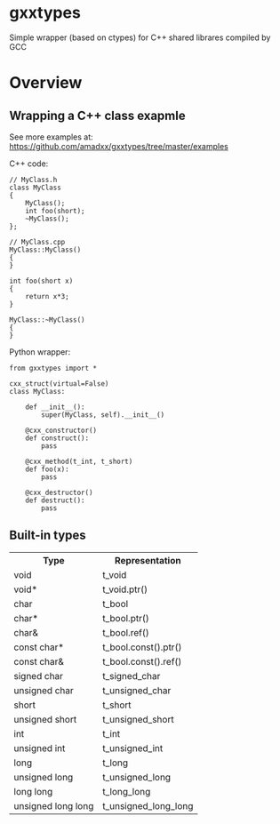 # gxxtypes
Simple wrapper (based on ctypes) for C++ shared librares compiled by GCC 

# Overview 

## Wrapping a C++ class exapmle

See more examples at: https://github.com/amadxx/gxxtypes/tree/master/examples

C++ code:
    
    // MyClass.h
    class MyClass
    {
        MyClass();
        int foo(short);
        ~MyClass();
    };

    // MyClass.cpp
    MyClass::MyClass()
    {
    }

    int foo(short x)
    {
        return x*3;
    }

    MyClass::~MyClass()
    {
    }

Python wrapper:

    from gxxtypes import *
    
    cxx_struct(virtual=False)
    class MyClass:

        def __init__():
            super(MyClass, self).__init__()

        @cxx_constructor()
        def construct():
            pass

        @cxx_method(t_int, t_short)
        def foo(x):
            pass

        @cxx_destructor()
        def destruct():
            pass

## Built-in types
<table>
<tr><th>Type</th><th>Representation</th></tr>
<tr><td>void</td><td>t_void</td></tr>
<tr><td>void*</td><td>t_void.ptr()</td></tr>
<tr><td>char</td><td>t_bool</td></tr>
<tr><td>char*</td><td>t_bool.ptr()</td></tr>
<tr><td>char&</td><td>t_bool.ref()</td></tr>
<tr><td>const char*</td><td>t_bool.const().ptr()</td></tr>
<tr><td>const char&</td><td>t_bool.const().ref()</td></tr>
<tr><td>signed char</td><td>t_signed_char</td></tr>
<tr><td>unsigned char</td><td>t_unsigned_char</td></tr>
<tr><td>short</td><td>t_short</td></tr>
<tr><td>unsigned short</td><td>t_unsigned_short</td></tr>
<tr><td>int</td><td>t_int</td></tr>
<tr><td>unsigned int</td><td>t_unsigned_int</td></tr>

<tr><td>long</td><td>t_long</td></tr>
<tr><td>unsigned long</td><td>t_unsigned_long</td></tr>

<tr><td>long long</td><td>t_long_long</td></tr>
<tr><td>unsigned long long</td><td>t_unsigned_long_long</td></tr>

</table>
